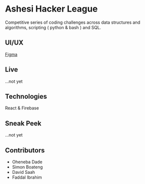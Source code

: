 # Ashesi Hacker League

Competitive series of coding challenges across data structures and algorithms, scripting ( python & bash ) and SQL.

## UI/UX

[Figma](https://www.figma.com/file/wDMmmTr70gMdripbK2R06p/ashesi-hacker-league?node-id=0%3A1)

## Live

...not yet

## Technologies

React & Firebase

## Sneak Peek

...not yet

## Contributors

- Oheneba Dade
- Simon Boateng
- David Saah
- Faddal Ibrahim
